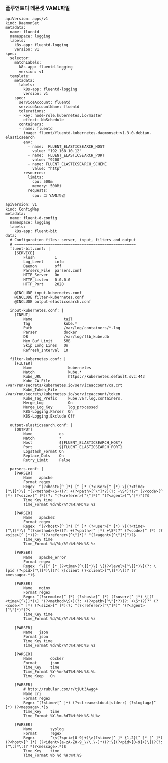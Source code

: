 ### 플루언트디 데몬셋 YAML파일

    apiVersion: apps/v1
    kind: DaemonSet
    metadata:
      name: fluentd
      namespace: logging
      labels:
        k8s-app: fluentd-logging
        version: v1
    spec:
      selector:
        matchLabels:
          k8s-app: fluentd-logging
          version: v1
      template:
        metadata:
          labels:
            k8s-app: fluentd-logging
            version: v1
        spec:
          serviceAccount: fluentd
          serviceAccountName: fluentd
          tolerations:
          - key: node-role.kubernetes.io/master
            effect: NoSchedule
          containers:
          - name: fluentd
            image: fluent/fluentd-kubernetes-daemonset:v1.3.0-debian-elasticsearch
            env:
              - name:  FLUENT_ELASTICSEARCH_HOST
                value: "192.168.10.12"
              - name:  FLUENT_ELASTICSEARCH_PORT
                value: "9200"
              - name: FLUENT_ELASTICSEARCH_SCHEME
                value: "http"
            resources:
              limits:
                cpu: 500m
                memory: 500Mi
              requests:
                cpu: 그 YAML파일

    apiVersion: v1
    kind: ConfigMap
    metadata:
      name: fluent-d-config
      namespace: logging
      labels:
        k8s-app: fluent-bit
    data:
      # Configuration files: server, input, filters and output
      # ======================================================
      fluent-bit.conf: |
        [SERVICE]
            Flush         1
            Log_Level     info
            Daemon        off
            Parsers_File  parsers.conf
            HTTP_Server   On
            HTTP_Listen   0.0.0.0
            HTTP_Port     2020
    
        @INCLUDE input-kubernetes.conf
        @INCLUDE filter-kubernetes.conf
        @INCLUDE output-elasticsearch.conf
    
      input-kubernetes.conf: |
        [INPUT]
            Name              tail
            Tag               kube.*
            Path              /var/log/containers/*.log
            Parser            docker
            DB                /var/log/flb_kube.db
            Mem_Buf_Limit     5MB
            Skip_Long_Lines   On
            Refresh_Interval  10
    
      filter-kubernetes.conf: |
        [FILTER]
            Name                kubernetes
            Match               kube.*
            Kube_URL            https://kubernetes.default.svc:443
            Kube_CA_File        /var/run/secrets/kubernetes.io/serviceaccount/ca.crt
            Kube_Token_File     /var/run/secrets/kubernetes.io/serviceaccount/token
            Kube_Tag_Prefix     kube.var.log.containers.
            Merge_Log           On
            Merge_Log_Key       log_processed
            K8S-Logging.Parser  On
            K8S-Logging.Exclude Off
    
      output-elasticsearch.conf: |
        [OUTPUT]
            Name            es
            Match           *
            Host            ${FLUENT_ELASTICSEARCH_HOST}
            Port            ${FLUENT_ELASTICSEARCH_PORT}
            Logstash_Format On
            Replace_Dots    On
            Retry_Limit     False
    
      parsers.conf: |
        [PARSER]
            Name   apache
            Format regex
            Regex  ^(?<host>[^ ]*) [^ ]* (?<user>[^ ]*) \[(?<time>[^\]]*)\] "(?<method>\S+)(?: +(?<path>[^\"]*?)(?: +\S*)?)?" (?<code>[^ ]*) (?<size>[^ ]*)(?: "(?<referer>[^\"]*)" "(?<agent>[^\"]*)")?$
            Time_Key time
            Time_Format %d/%b/%Y:%H:%M:%S %z
    
        [PARSER]
            Name   apache2
            Format regex
            Regex  ^(?<host>[^ ]*) [^ ]* (?<user>[^ ]*) \[(?<time>[^\]]*)\] "(?<method>\S+)(?: +(?<path>[^ ]*) +\S*)?" (?<code>[^ ]*) (?<size>[^ ]*)(?: "(?<referer>[^\"]*)" "(?<agent>[^\"]*)")?$
            Time_Key time
            Time_Format %d/%b/%Y:%H:%M:%S %z
    
        [PARSER]
            Name   apache_error
            Format regex
            Regex  ^\[[^ ]* (?<time>[^\]]*)\] \[(?<level>[^\]]*)\](?: \[pid (?<pid>[^\]]*)\])?( \[client (?<client>[^\]]*)\])? (?<message>.*)$
    
        [PARSER]
            Name   nginx
            Format regex
            Regex ^(?<remote>[^ ]*) (?<host>[^ ]*) (?<user>[^ ]*) \[(?<time>[^\]]*)\] "(?<method>\S+)(?: +(?<path>[^\"]*?)(?: +\S*)?)?" (?<code>[^ ]*) (?<size>[^ ]*)(?: "(?<referer>[^\"]*)" "(?<agent>[^\"]*)")?$
            Time_Key time
            Time_Format %d/%b/%Y:%H:%M:%S %z
    
        [PARSER]
            Name   json
            Format json
            Time_Key time
            Time_Format %d/%b/%Y:%H:%M:%S %z
    
        [PARSER]
            Name        docker
            Format      json
            Time_Key    time
            Time_Format %Y-%m-%dT%H:%M:%S.%L
            Time_Keep   On
    
        [PARSER]
            # http://rubular.com/r/tjUt3Awgg4
            Name cri
            Format regex
            Regex ^(?<time>[^ ]+) (?<stream>stdout|stderr) (?<logtag>[^ ]*) (?<message>.*)$
            Time_Key    time
            Time_Format %Y-%m-%dT%H:%M:%S.%L%z
    
        [PARSER]
            Name        syslog
            Format      regex
            Regex       ^\<(?<pri>[0-9]+)\>(?<time>[^ ]* {1,2}[^ ]* [^ ]*) (?<host>[^ ]*) (?<ident>[a-zA-Z0-9_\/\.\-]*)(?:\[(?<pid>[0-9]+)\])?(?:[^\:]*\:)? *(?<message>.*)$
            Time_Key    time
            Time_Format %b %d %H:%M:%S